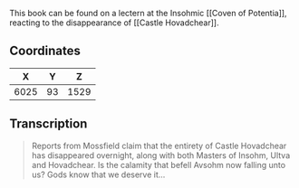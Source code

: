  

This book can be found on a lectern at the Insohmic [[Coven of Potentia]], reacting to the disappearance of [[Castle Hovadchear]].

## Coordinates
| **X** | **Y** | **Z** |
| :---: | :---: | :---: |
| 6025  |  93   | 1529  |

## Transcription
> Reports from Mossfield claim that the entirety of Castle Hovadchear has disappeared overnight, along with both Masters of Insohm, Ultva and Hovadchear. Is the calamity that befell Avsohm now falling unto us? Gods know that we deserve it...
